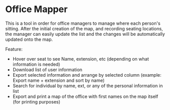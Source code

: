# Office Mapper

This is a tool in order for office managers to manage where each person's sitting. After the initial creation of the map, and recording seating locations, the manager can easily update the list and the changes will be automatically updated onto the map.

Feature:
- Hover over seat to see Name, extension, etc (depending on what information is needed)
- Download list of user information
- Export selected information and arrange by selected column (example: Export name + extension and sort by name)
- Search for individual by name, ext, or any of the personal information in list
- Export and print a map of the office with first names on the map itself (for printing purposes)